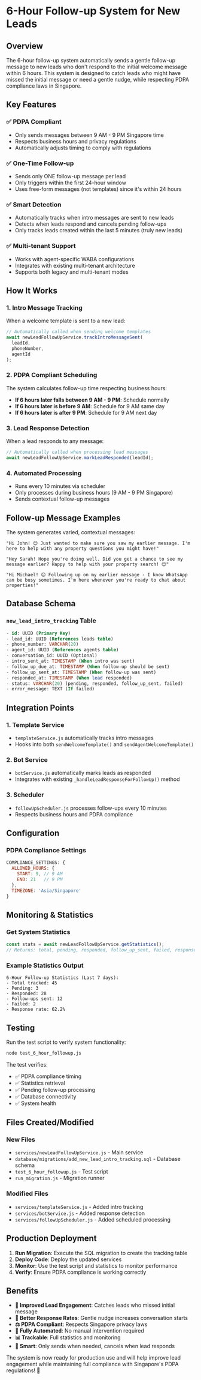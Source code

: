 # 6-Hour Follow-up System for New Leads

## Overview

The 6-hour follow-up system automatically sends a gentle follow-up message to new leads who don't respond to the initial welcome message within 6 hours. This system is designed to catch leads who might have missed the initial message or need a gentle nudge, while respecting PDPA compliance laws in Singapore.

## Key Features

### ✅ **PDPA Compliant**
- Only sends messages between 9 AM - 9 PM Singapore time
- Respects business hours and privacy regulations
- Automatically adjusts timing to comply with regulations

### ✅ **One-Time Follow-up**
- Sends only ONE follow-up message per lead
- Only triggers within the first 24-hour window
- Uses free-form messages (not templates) since it's within 24 hours

### ✅ **Smart Detection**
- Automatically tracks when intro messages are sent to new leads
- Detects when leads respond and cancels pending follow-ups
- Only tracks leads created within the last 5 minutes (truly new leads)

### ✅ **Multi-tenant Support**
- Works with agent-specific WABA configurations
- Integrates with existing multi-tenant architecture
- Supports both legacy and multi-tenant modes

## How It Works

### 1. **Intro Message Tracking**
When a welcome template is sent to a new lead:
```javascript
// Automatically called when sending welcome templates
await newLeadFollowUpService.trackIntroMessageSent(
  leadId,
  phoneNumber, 
  agentId
);
```

### 2. **PDPA Compliant Scheduling**
The system calculates follow-up time respecting business hours:
- **If 6 hours later falls between 9 AM - 9 PM**: Schedule normally
- **If 6 hours later is before 9 AM**: Schedule for 9 AM same day
- **If 6 hours later is after 9 PM**: Schedule for 9 AM next day

### 3. **Lead Response Detection**
When a lead responds to any message:
```javascript
// Automatically called when processing lead messages
await newLeadFollowUpService.markLeadResponded(leadId);
```

### 4. **Automated Processing**
- Runs every 10 minutes via scheduler
- Only processes during business hours (9 AM - 9 PM Singapore)
- Sends contextual follow-up messages

## Follow-up Message Examples

The system generates varied, contextual messages:

```
"Hi John! 😊 Just wanted to make sure you saw my earlier message. I'm here to help with any property questions you might have!"

"Hey Sarah! Hope you're doing well. Did you get a chance to see my message earlier? Happy to help with your property search! 😊"

"Hi Michael! 😊 Following up on my earlier message - I know WhatsApp can be busy sometimes. I'm here whenever you're ready to chat about properties!"
```

## Database Schema

### `new_lead_intro_tracking` Table
```sql
- id: UUID (Primary Key)
- lead_id: UUID (References leads table)
- phone_number: VARCHAR(20)
- agent_id: UUID (References agents table)
- conversation_id: UUID (Optional)
- intro_sent_at: TIMESTAMP (When intro was sent)
- follow_up_due_at: TIMESTAMP (When follow-up should be sent)
- follow_up_sent_at: TIMESTAMP (When follow-up was sent)
- responded_at: TIMESTAMP (When lead responded)
- status: VARCHAR(20) (pending, responded, follow_up_sent, failed)
- error_message: TEXT (If failed)
```

## Integration Points

### 1. **Template Service**
- `templateService.js` automatically tracks intro messages
- Hooks into both `sendWelcomeTemplate()` and `sendAgentWelcomeTemplate()`

### 2. **Bot Service**
- `botService.js` automatically marks leads as responded
- Integrates with existing `_handleLeadResponseForFollowUp()` method

### 3. **Scheduler**
- `followUpScheduler.js` processes follow-ups every 10 minutes
- Respects business hours and PDPA compliance

## Configuration

### PDPA Compliance Settings
```javascript
COMPLIANCE_SETTINGS: {
  ALLOWED_HOURS: {
    START: 9, // 9 AM
    END: 21   // 9 PM
  },
  TIMEZONE: 'Asia/Singapore'
}
```

## Monitoring & Statistics

### Get System Statistics
```javascript
const stats = await newLeadFollowUpService.getStatistics();
// Returns: total, pending, responded, follow_up_sent, failed, response_rate
```

### Example Statistics Output
```
6-Hour Follow-up Statistics (Last 7 days):
- Total tracked: 45
- Pending: 3
- Responded: 28
- Follow-ups sent: 12
- Failed: 2
- Response rate: 62.2%
```

## Testing

Run the test script to verify system functionality:
```bash
node test_6_hour_followup.js
```

The test verifies:
- ✅ PDPA compliance timing
- ✅ Statistics retrieval
- ✅ Pending follow-up processing
- ✅ Database connectivity
- ✅ System health

## Files Created/Modified

### New Files
- `services/newLeadFollowUpService.js` - Main service
- `database/migrations/add_new_lead_intro_tracking.sql` - Database schema
- `test_6_hour_followup.js` - Test script
- `run_migration.js` - Migration runner

### Modified Files
- `services/templateService.js` - Added intro tracking
- `services/botService.js` - Added response detection
- `services/followUpScheduler.js` - Added scheduled processing

## Production Deployment

1. **Run Migration**: Execute the SQL migration to create the tracking table
2. **Deploy Code**: Deploy the updated services
3. **Monitor**: Use the test script and statistics to monitor performance
4. **Verify**: Ensure PDPA compliance is working correctly

## Benefits

- **🎯 Improved Lead Engagement**: Catches leads who missed initial message
- **📱 Better Response Rates**: Gentle nudge increases conversation starts
- **⚖️ PDPA Compliant**: Respects Singapore privacy laws
- **🤖 Fully Automated**: No manual intervention required
- **📊 Trackable**: Full statistics and monitoring
- **🔄 Smart**: Only sends when needed, cancels when lead responds

The system is now ready for production use and will help improve lead engagement while maintaining full compliance with Singapore's PDPA regulations! 🚀
